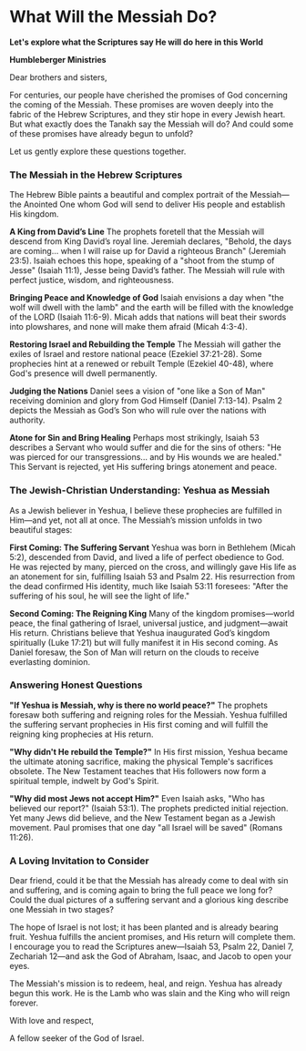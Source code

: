 # What Will the Messiah Do?

**Let's explore what the Scriptures say He will do here in this World**

**Humbleberger Ministries**

Dear brothers and sisters,

For centuries, our people have cherished the promises of God concerning the coming of the Messiah. These promises are woven deeply into the fabric of the Hebrew Scriptures, and they stir hope in every Jewish heart. But what exactly does the Tanakh say the Messiah will do? And could some of these promises have already begun to unfold?

Let us gently explore these questions together.

### The Messiah in the Hebrew Scriptures

The Hebrew Bible paints a beautiful and complex portrait of the Messiah—the Anointed One whom God will send to deliver His people and establish His kingdom.

**A King from David’s Line**
The prophets foretell that the Messiah will descend from King David’s royal line. Jeremiah declares, "Behold, the days are coming... when I will raise up for David a righteous Branch" (Jeremiah 23:5). Isaiah echoes this hope, speaking of a "shoot from the stump of Jesse" (Isaiah 11:1), Jesse being David’s father. The Messiah will rule with perfect justice, wisdom, and righteousness.

**Bringing Peace and Knowledge of God**
Isaiah envisions a day when "the wolf will dwell with the lamb" and the earth will be filled with the knowledge of the LORD (Isaiah 11:6-9). Micah adds that nations will beat their swords into plowshares, and none will make them afraid (Micah 4:3-4).

**Restoring Israel and Rebuilding the Temple**
The Messiah will gather the exiles of Israel and restore national peace (Ezekiel 37:21-28). Some prophecies hint at a renewed or rebuilt Temple (Ezekiel 40-48), where God's presence will dwell permanently.

**Judging the Nations**
Daniel sees a vision of "one like a Son of Man" receiving dominion and glory from God Himself (Daniel 7:13-14). Psalm 2 depicts the Messiah as God’s Son who will rule over the nations with authority.

**Atone for Sin and Bring Healing**
Perhaps most strikingly, Isaiah 53 describes a Servant who would suffer and die for the sins of others: "He was pierced for our transgressions... and by His wounds we are healed." This Servant is rejected, yet His suffering brings atonement and peace.

### The Jewish-Christian Understanding: Yeshua as Messiah

As a Jewish believer in Yeshua, I believe these prophecies are fulfilled in Him—and yet, not all at once. The Messiah’s mission unfolds in two beautiful stages:

**First Coming: The Suffering Servant**
Yeshua was born in Bethlehem (Micah 5:2), descended from David, and lived a life of perfect obedience to God. He was rejected by many, pierced on the cross, and willingly gave His life as an atonement for sin, fulfilling Isaiah 53 and Psalm 22. His resurrection from the dead confirmed His identity, much like Isaiah 53:11 foresees: "After the suffering of his soul, he will see the light of life."

**Second Coming: The Reigning King**
Many of the kingdom promises—world peace, the final gathering of Israel, universal justice, and judgment—await His return. Christians believe that Yeshua inaugurated God’s kingdom spiritually (Luke 17:21) but will fully manifest it in His second coming. As Daniel foresaw, the Son of Man will return on the clouds to receive everlasting dominion.

### Answering Honest Questions

**"If Yeshua is Messiah, why is there no world peace?"**
The prophets foresaw both suffering and reigning roles for the Messiah. Yeshua fulfilled the suffering servant prophecies in His first coming and will fulfill the reigning king prophecies at His return.

**"Why didn't He rebuild the Temple?"**
In His first mission, Yeshua became the ultimate atoning sacrifice, making the physical Temple's sacrifices obsolete. The New Testament teaches that His followers now form a spiritual temple, indwelt by God's Spirit.

**"Why did most Jews not accept Him?"**
Even Isaiah asks, "Who has believed our report?" (Isaiah 53:1). The prophets predicted initial rejection. Yet many Jews did believe, and the New Testament began as a Jewish movement. Paul promises that one day "all Israel will be saved" (Romans 11:26).

### A Loving Invitation to Consider

Dear friend, could it be that the Messiah has already come to deal with sin and suffering, and is coming again to bring the full peace we long for? Could the dual pictures of a suffering servant and a glorious king describe one Messiah in two stages?

The hope of Israel is not lost; it has been planted and is already bearing fruit. Yeshua fulfills the ancient promises, and His return will complete them. I encourage you to read the Scriptures anew—Isaiah 53, Psalm 22, Daniel 7, Zechariah 12—and ask the God of Abraham, Isaac, and Jacob to open your eyes.

The Messiah's mission is to redeem, heal, and reign. Yeshua has already begun this work. He is the Lamb who was slain and the King who will reign forever.

With love and respect,

A fellow seeker of the God of Israel.

